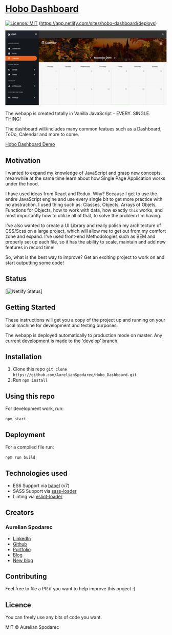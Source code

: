 # [Hobo Dashboard](https://hobo-dashboard.netlify.com/#calendar)

[![License: MIT](https://img.shields.io/badge/License-MIT-yellow.svg)](https://opensource.org/licenses/MIT) (https://app.netlify.com/sites/hobo-dashboard/deploys)

![Product Teaser](./src/assets/github/hobo-dashboard-image.png)

The webapp is created totally in Vanilla JavaScript - EVERY. SINGLE. THING! 

The dashboard will/includes many common featues such as a Dashboard, ToDo, Calendar and more to come.
 
[Hobo Dashboard Demo](https://hobo-dashboard.netlify.com/#calendar)

## Motivation

I wanted to expand my knowledge of JavaScript and grasp new concepts, meanwhile at the same time learn about how Single Page Application works under the hood.

I have used ideas from React and Redux. Why? Because I get to use the entire JavaScript engine and use every single bit to get more practice with no abstraction. I used thing such as: Classes, Objects, Arrays of Objets, Functions for Objects, how to work with data, how exactly `this` works, and most importantly how to utilize all of that, to solve the problem I'm having.

I've also wanted to create a UI Library and really polish my architecture of CSS/Scss on a large project, which will allow me to get out from my comfort zone and expand. I've used front-end Methodologies such as BEM and properly set up each file, so it has the ability to scale, maintain and add new features in record time!

So, what is the best way to improve? Get an exciting project to work on and start outputting some code!

## Status
[![Netlify Status](https://api.netlify.com/api/v1/badges/9e7ff6c1-6de5-4714-99ff-419a3fca56fe/deploy-status)]

## Getting Started

These instructions will get you a copy of the project up and running on your local machine for development and testing purposes.

The webapp is deployed automatically to production mode on master. Any current development is made to the 'develop' branch.

## Installation

1. Clone this repo `git clone https://github.com/AurelianSpodarec/Hobo_Dashboard.git`
2. Run `npm install`

## Using this repo

For development work, run:

`npm start`

## Deployment

For a compiled file run:

`npm run build`

## Technologies used

* ES6 Support via [babel](https://babeljs.io/) (v7)
* SASS Support via [sass-loader](https://github.com/jtangelder/sass-loader)
* Linting via [eslint-loader](https://github.com/MoOx/eslint-loader)

## Creators

### Aurelian Spodarec
- [LinkedIn](https://www.linkedin.com/in/aurelianspodarec/)
- [Github](https://github.com/AurelianSpodarec)
- [Portfolio](http://aurelianspodarec.co.uk/)
- [Blog](http://lovetocode.com/)
- [New blog](https://creativeprogrammer.io/)

## Contributing

Feel free to file a PR if you want to help improve this project :)

## Licence

You can freely use any bits of code you want.

MIT © Aurelian Spodarec